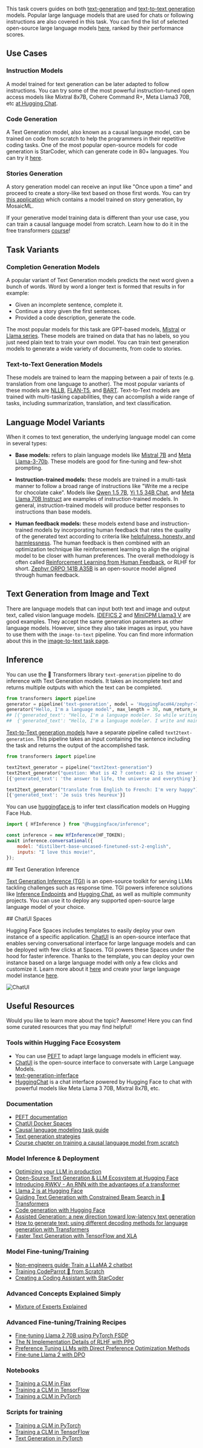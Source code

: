 This task covers guides on both [text-generation](https://huggingface.co/models?pipeline_tag=text-generation&sort=downloads) and [text-to-text generation](https://huggingface.co/models?pipeline_tag=text2text-generation&sort=downloads) models. Popular large language models that are used for chats or following instructions are also covered in this task. You can find the list of selected open-source large language models [here](https://huggingface.co/spaces/open-llm-leaderboard/open_llm_leaderboard), ranked by their performance scores.

## Use Cases

### Instruction Models

A model trained for text generation can be later adapted to follow instructions. You can try some of the most powerful instruction-tuned open access models like Mixtral 8x7B, Cohere Command R+, Meta Llama3 70B, etc [at Hugging Chat](https://huggingface.co/chat).

### Code Generation

A Text Generation model, also known as a causal language model, can be trained on code from scratch to help the programmers in their repetitive coding tasks. One of the most popular open-source models for code generation is StarCoder, which can generate code in 80+ languages. You can try it [here](https://huggingface.co/spaces/bigcode/bigcode-playground).

### Stories Generation

A story generation model can receive an input like "Once upon a time" and proceed to create a story-like text based on those first words. You can try [this application](https://huggingface.co/spaces/mosaicml/mpt-7b-storywriter) which contains a model trained on story generation, by MosaicML.

If your generative model training data is different than your use case, you can train a causal language model from scratch. Learn how to do it in the free transformers [course](https://huggingface.co/course/chapter7/6?fw=pt)!

## Task Variants

### Completion Generation Models

A popular variant of Text Generation models predicts the next word given a bunch of words. Word by word a longer text is formed that results in for example:

- Given an incomplete sentence, complete it.
- Continue a story given the first sentences.
- Provided a code description, generate the code.

The most popular models for this task are GPT-based models, [Mistral](mistralai/Mistral-7B-v0.1) or [Llama series](https://huggingface.co/meta-llama/Llama-2-7b-chat-hf). These models are trained on data that has no labels, so you just need plain text to train your own model. You can train text generation models to generate a wide variety of documents, from code to stories.

### Text-to-Text Generation Models

These models are trained to learn the mapping between a pair of texts (e.g. translation from one language to another). The most popular variants of these models are [NLLB](facebook/nllb-200-distilled-600M), [FLAN-T5](https://huggingface.co/google/flan-t5-xxl), and [BART](https://huggingface.co/docs/transformers/model_doc/bart). Text-to-Text models are trained with multi-tasking capabilities, they can accomplish a wide range of tasks, including summarization, translation, and text classification.

## Language Model Variants

When it comes to text generation, the underlying language model can come in several types:

- **Base models:** refers to plain language models like [Mistral 7B](https://huggingface.co/mistralai/Mistral-7B-v0.3) and [Meta Llama-3-70b](https://huggingface.co/meta-llama/Meta-Llama-3-70B). These models are good for fine-tuning and few-shot prompting.

- **Instruction-trained models:** these models are trained in a multi-task manner to follow a broad range of instructions like "Write me a recipe for chocolate cake". Models like [Qwen 1.5 7B](https://huggingface.co/Qwen/CodeQwen1.5-7B-Chat), [Yi 1.5 34B Chat](https://huggingface.co/01-ai/Yi-1.5-34B-Chat), and [Meta Llama 70B Instruct](https://huggingface.co/meta-llama/Meta-Llama-3-70B-Instruct) are examples of instruction-trained models. In general, instruction-trained models will produce better responses to instructions than base models.

- **Human feedback models:** these models extend base and instruction-trained models by incorporating human feedback that rates the quality of the generated text according to criteria like [helpfulness, honesty, and harmlessness](https://arxiv.org/abs/2112.00861). The human feedback is then combined with an optimization technique like reinforcement learning to align the original model to be closer with human preferences. The overall methodology is often called [Reinforcement Learning from Human Feedback](https://huggingface.co/blog/rlhf), or RLHF for short. [Zephyr ORPO 141B A35B](https://huggingface.co/HuggingFaceH4/zephyr-orpo-141b-A35b-v0.1) is an open-source model aligned through human feedback.

## Text Generation from Image and Text

There are language models that can input both text and image and output text, called vision language models. [IDEFICS 2](https://huggingface.co/HuggingFaceM4/idefics2-8b) and [MiniCPM Llama3 V](https://huggingface.co/openbmb/MiniCPM-Llama3-V-2_5) are good examples. They accept the same generation parameters as other language models. However, since they also take images as input, you have to use them with the `image-to-text` pipeline. You can find more information about this in the [image-to-text task page](https://huggingface.co/tasks/image-to-text).

## Inference

You can use the 🤗 Transformers library `text-generation` pipeline to do inference with Text Generation models. It takes an incomplete text and returns multiple outputs with which the text can be completed.

```python
from transformers import pipeline
generator = pipeline('text-generation', model = 'HuggingFaceH4/zephyr-7b-beta')
generator("Hello, I'm a language model", max_length = 30, num_return_sequences=3)
## [{'generated_text': "Hello, I'm a language modeler. So while writing this, when I went out to meet my wife or come home she told me that my"},
##  {'generated_text': "Hello, I'm a language modeler. I write and maintain software in Python. I love to code, and that includes coding things that require writing"}, ...
```

[Text-to-Text generation models](https://huggingface.co/models?pipeline_tag=text2text-generation&sort=downloads) have a separate pipeline called `text2text-generation`. This pipeline takes an input containing the sentence including the task and returns the output of the accomplished task.

```python
from transformers import pipeline

text2text_generator = pipeline("text2text-generation")
text2text_generator("question: What is 42 ? context: 42 is the answer to life, the universe and everything")
[{'generated_text': 'the answer to life, the universe and everything'}]

text2text_generator("translate from English to French: I'm very happy")
[{'generated_text': 'Je suis très heureux'}]
```

You can use [huggingface.js](https://github.com/huggingface/huggingface.js) to infer text classification models on Hugging Face Hub.

```javascript
import { HfInference } from "@huggingface/inference";

const inference = new HfInference(HF_TOKEN);
await inference.conversational({
	model: "distilbert-base-uncased-finetuned-sst-2-english",
	inputs: "I love this movie!",
});
```

## Text Generation Inference

[Text Generation Inference (TGI)](https://github.com/huggingface/text-generation-inference) is an open-source toolkit for serving LLMs tackling challenges such as response time. TGI powers inference solutions like [Inference Endpoints](https://huggingface.co/inference-endpoints) and [Hugging Chat](https://huggingface.co/chat/), as well as multiple community projects. You can use it to deploy any supported open-source large language model of your choice.

## ChatUI Spaces

Hugging Face Spaces includes templates to easily deploy your own instance of a specific application. [ChatUI](https://github.com/huggingface/chat-ui) is an open-source interface that enables serving conversational interface for large language models and can be deployed with few clicks at Spaces. TGI powers these Spaces under the hood for faster inference. Thanks to the template, you can deploy your own instance based on a large language model with only a few clicks and customize it. Learn more about it [here](https://huggingface.co/docs/hub/spaces-sdks-docker-chatui) and create your large language model instance [here](https://huggingface.co/new-space?template=huggingchat/chat-ui-template).

![ChatUI](https://huggingface.co/datasets/huggingface/documentation-images/resolve/main/blog/os_llms/docker_chat.png)

## Useful Resources

Would you like to learn more about the topic? Awesome! Here you can find some curated resources that you may find helpful!

### Tools within Hugging Face Ecosystem

- You can use [PEFT](https://github.com/huggingface/peft) to adapt large language models in efficient way.
- [ChatUI](https://github.com/huggingface/chat-ui) is the open-source interface to conversate with Large Language Models.
- [text-generation-inferface](https://github.com/huggingface/text-generation-inference)
- [HuggingChat](https://huggingface.co/chat/) is a chat interface powered by Hugging Face to chat with powerful models like Meta Llama 3 70B, Mixtral 8x7B, etc.

### Documentation

- [PEFT documentation](https://huggingface.co/docs/peft/index)
- [ChatUI Docker Spaces](https://huggingface.co/docs/hub/spaces-sdks-docker-chatui)
- [Causal language modeling task guide](https://huggingface.co/docs/transformers/tasks/language_modeling)
- [Text generation strategies](https://huggingface.co/docs/transformers/generation_strategies)
- [Course chapter on training a causal language model from scratch](https://huggingface.co/course/chapter7/6?fw=pt)

### Model Inference & Deployment

- [Optimizing your LLM in production](https://huggingface.co/blog/optimize-llm)
- [Open-Source Text Generation & LLM Ecosystem at Hugging Face](https://huggingface.co/blog/os-llms)
- [Introducing RWKV - An RNN with the advantages of a transformer](https://huggingface.co/blog/rwkv)
- [Llama 2 is at Hugging Face](https://huggingface.co/blog/llama2)
- [Guiding Text Generation with Constrained Beam Search in 🤗 Transformers](https://huggingface.co/blog/constrained-beam-search)
- [Code generation with Hugging Face](https://huggingface.co/spaces/codeparrot/code-generation-models)
- [Assisted Generation: a new direction toward low-latency text generation](https://huggingface.co/blog/assisted-generation)
- [How to generate text: using different decoding methods for language generation with Transformers](https://huggingface.co/blog/how-to-generate)
- [Faster Text Generation with TensorFlow and XLA](https://huggingface.co/blog/tf-xla-generate)

### Model Fine-tuning/Training

- [Non-engineers guide: Train a LLaMA 2 chatbot](https://huggingface.co/blog/Llama2-for-non-engineers)
- [Training CodeParrot 🦜 from Scratch](https://huggingface.co/blog/codeparrot)
- [Creating a Coding Assistant with StarCoder](https://huggingface.co/blog/starchat-alpha)

### Advanced Concepts Explained Simply

- [Mixture of Experts Explained](https://huggingface.co/blog/moe)

### Advanced Fine-tuning/Training Recipes

- [Fine-tuning Llama 2 70B using PyTorch FSDP](https://huggingface.co/blog/ram-efficient-pytorch-fsdp)
- [The N Implementation Details of RLHF with PPO](https://huggingface.co/blog/the_n_implementation_details_of_rlhf_with_ppo)
- [Preference Tuning LLMs with Direct Preference Optimization Methods](https://huggingface.co/blog/pref-tuning)
- [Fine-tune Llama 2 with DPO](https://huggingface.co/blog/dpo-trl)

### Notebooks

- [Training a CLM in Flax](https://github.com/huggingface/notebooks/blob/master/examples/causal_language_modeling_flax.ipynb)
- [Training a CLM in TensorFlow](https://github.com/huggingface/notebooks/blob/master/examples/language_modeling_from_scratch-tf.ipynb)
- [Training a CLM in PyTorch](https://github.com/huggingface/notebooks/blob/master/examples/language_modeling_from_scratch.ipynb)

### Scripts for training

- [Training a CLM in PyTorch](https://github.com/huggingface/transformers/tree/main/examples/pytorch/language-modeling)
- [Training a CLM in TensorFlow](https://github.com/huggingface/transformers/tree/main/examples/tensorflow/language-modeling)
- [Text Generation in PyTorch](https://github.com/huggingface/transformers/tree/main/examples/pytorch/text-generation)
